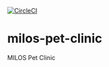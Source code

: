 
[![CircleCI](https://circleci.com/gh/Milos830/pet-clinic.svg?style=svg)](https://circleci.com/gh/Milos830/pet-clinic-docs)

# milos-pet-clinic
MILOS Pet Clinic



